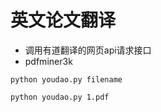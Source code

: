 # 英文论文翻译

* 调用有道翻译的网页api请求接口
* pdfminer3k

```
python youdao.py filename

python youdao.py 1.pdf
```